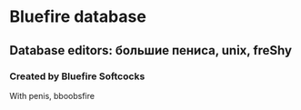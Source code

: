 # Bluefire database 
Database editors: большие пениса, unix, freShy
---

### Created by Bluefire Softcocks
With penis, bboobsfire
